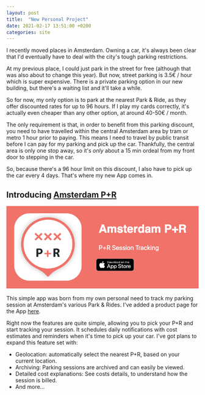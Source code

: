 ```yaml
---
layout: post
title:  "New Personal Project"
date: 2021-02-17 13:51:00 +0200
categories: site
---
```

I recently moved places in Amsterdam. Owning a car, it's always been clear that I'd eventually have to deal with the city's tough parking restrictions.

At my previous place, I could just park in the street for free (although that was also about to change this year). But now, street parking is 3.5€ / hour which is super expensive. There is a private parking option in our new building, but there's a waiting list and it'll take a while.

So for now, my only option is to park at the nearest Park & Ride, as they offer discounted rates for up to 96 hours. If I play my cards correctly, it's actually even cheaper than any other option, at around 40-50€ / month.

The only requirement is that, in order to benefit from this parking discount, you need to have travelled within the central Amsterdam area by tram or metro 1 hour prior to paying. This means I need to travel by public transit before I can pay for my parking and pick up the car. Thankfully, the central area is only one stop away, so it's *only* about a 15 min ordeal from my front door to stepping in the car.

So, because there's a 96 hour limit on this discount, I also have to pick up the car every 4 days. That's where my new App comes in.

## Introducing [Amsterdam P+R](/ams-pr)

[![amspr](/assets/img/posts/2021/AmsterdamP+R/amspr.png)](/ams-pr)

This simple app was born from my own personal need to track my parking session at Amsterdam's various Park & Rides. I've added a product page for the App [here](/ams-pr).

Right now the features are quite simple, allowing you to pick your P+R and start tracking your session. It schedules daily notifications with cost estimates and reminders when it's time to pick up your car. I've got plans to expand this feature set with:

- Geolocation: automatically select the nearest P+R, based on your current location.
- Archiving: Parking sessions are archived and can easily be viewed.
- Detailed cost explanations: See costs details, to understand how the session is billed.
- And more...
